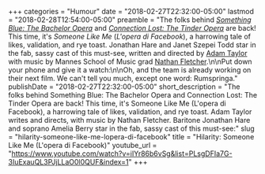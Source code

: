 +++
categories = "Humour"
date = "2018-02-27T22:32:00-05:00"
lastmod = "2018-02-28T12:54:00-05:00"
preamble = "The folks behind [*Something Blue: The Bachelor Opera*](/something-blue-the-bachelor-opera/) and [*Connection Lost: The Tinder Opera*](/has-everyone-seen-the-tinder-opera/) are back! This time, it's *Someone Like Me* (*L'opera di Facebook*), a harrowing tale of likes, validation, and rye toast. Jonathan Hare and Janet Szepei Todd star in the fab, sassy cast of this must-see, written and directed by [Adam Taylor](https://www.galaxy454.com/) with music by Mannes School of Music grad [Nathan Fletcher](https://www.nathanfletchermusic.com/).\n\nPut down your phone and give it a watch:\n\nOh, and the team is already working on their next film. We can't tell you much, except one word: Rumspringa."
publishDate = "2018-02-27T22:32:00-05:00"
short_description = "The folks behind Something Blue: The Bachelor Opera and Connection Lost: The Tinder Opera are back! This time, it&#039;s Someone Like Me (L&#039;opera di Facebook), a harrowing tale of likes, validation, and rye toast. Adam Taylor writes and directs, with music by Nathan Fletcher. Baritone Jonathan Hare and soprano Amelia Berry star in the fab, sassy cast of this must-see:"
slug = "hilarity-someone-like-me-lopera-di-facebook"
title = "Hilarity: Someone Like Me (L&#039;opera di Facebook)"
youtube_url = "https://www.youtube.com/watch?v=iIYr86b6vSg&list=PLsgDFIa7G-3IuExauQL3PJjLLaO0l0QUF&index=1"
+++


